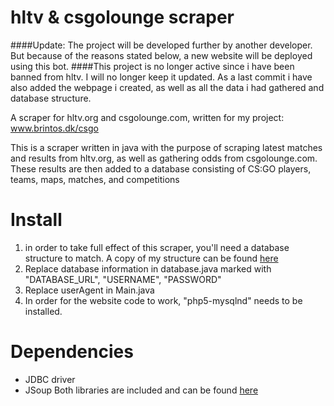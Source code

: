 # hltv & csgolounge scraper
####Update: The project will be developed further by another developer. But because of the reasons stated below, a new website will be deployed using this bot.
####This project is no longer active since i have been banned from hltv. I will no longer keep it updated. As a last commit i have also added the webpage i created, as well as all the data i had gathered and database structure.




A scraper for hltv.org and csgolounge.com, written for my project: www.brintos.dk/csgo



This is a scraper written in java with the purpose of scraping latest matches and results from hltv.org, 
as well as gathering odds from csgolounge.com. These results are then added to a database consisting of CS:GO players, teams, maps,
matches, and competitions




# Install
1. in order to take full effect of this scraper, you'll need a database structure to match. A copy of my structure can be found [here](http://brintos.dk/csgo/database_structure.pdf)
2. Replace database information in database.java marked with "DATABASE_URL", "USERNAME", "PASSWORD"
3. Replace userAgent in Main.java
4. In order for the website code to work, "php5-mysqlnd" needs to be installed.

# Dependencies
- JDBC driver
- JSoup
Both libraries are included and can be found [here](https://github.com/Shrewbi/hltv-Csgolounge-scraper/tree/master/brinbot/lib/)
